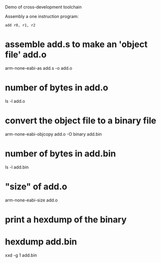 Demo of cross-development toolchain

Assembly a one instruction program:

    add r0, r1, r2


# assemble add.s to make an 'object file' add.o
arm-none-eabi-as add.s -o add.o

# number of bytes in add.o
ls -l add.o

# convert the object file to a binary file
arm-none-eabi-objcopy add.o -O binary add.bin

# number of bytes in add.bin
ls -l add.bin

# "size" of add.o
arm-none-eabi-size add.o

# print a hexdump of the binary
# hexdump add.bin
xxd -g 1 add.bin

